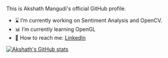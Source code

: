 This is Akshath Mangudi's official GitHub profile.

- ⌛ I’m currently working on Sentiment Analysis and OpenCV.
- 📊 I’m currently learning OpenGL
- 🐥 How to reach me:
  <a href="https://www.linkedin.com/in/akshathmangudi/">LinkedIn</a>

[![Akshath's GitHub stats](https://github-readme-stats-sigma-five.vercel.app/api?username=akshathmangudi)](https://github.com/akshathmangudi)
